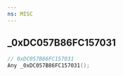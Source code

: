 ```yaml
---
ns: MISC
---
```

## _0xDC057B86FC157031

```c
// 0xDC057B86FC157031
Any _0xDC057B86FC157031();
```

